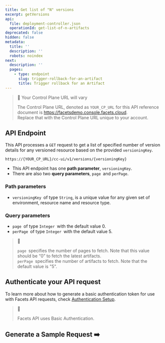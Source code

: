 ```yaml
---
title: Get list of "N" versions
excerpt: getVersions
api:
  file: deployment-controller.json
  operationId: get-list-of-n-artifacts
deprecated: false
hidden: false
metadata:
  title: ''
  description: ''
  robots: noindex
next:
  description: ''
  pages:
    - type: endpoint
      slug: trigger-rollback-for-an-artifact
      title: Trigger rollback for an Artifact
---
```

> 🚧 Your Control Plane URL will vary
> 
> The Control Plane URL, denoted as <code>YOUR_CP_URL</code> for this API reference document is <https://facetsdemo.console.facets.cloud>.  
> Replace that with the Control Plane URL unique to your account.

## API Endpoint

This API processes a `GET` request to get a list of specified number of version details for any versioned resource based on the provided `versioningKey`.  

```text Hover on the Text and Click the Notepad icon to Copy
https://{YOUR_CP_URL}/cc-ui/v1/versions/{versioningKey}
```



- This API endpoint has one **path parameter**, `versioningKey`.
- There are also two **query parameters**, `page `and `perPage`.

### **Path parameters**

- `versioningKey `of type `String`, is a unique value for any given set of environment, resource name and resource type.

### **Query parameters**

- `page `of type `Integer `with the default value 0. 
- `perPage `of type `Integer `with the default value 5.

> 📘 
> 
> `page `specifies the number of pages to fetch. Note that this value should be “0” to fetch the latest artifacts.  
> `perPage `specifies the number of artifacts to fetch. Note that the default value is "5".

## **Authenticate your API request**

To learn more about how to generate a basic authentication token for use with Facets API requests, check [Authentication Setup](ref:authentication-setup).

> 📘 
> 
> Facets API uses Basic Authentication.

## Generate a Sample Request ➡️